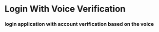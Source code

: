 # Login With Voice Verification

### login application with account verification based on the voice
